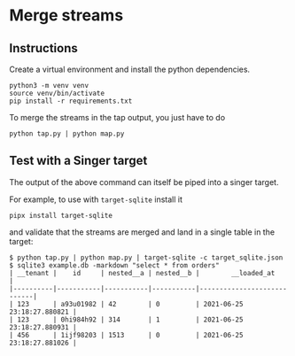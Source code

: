 # Merge streams

## Instructions

Create a virtual environment and install the python dependencies.

```shell
python3 -m venv venv
source venv/bin/activate
pip install -r requirements.txt
```

To merge the streams in the tap output, you just have to do

```shell
python tap.py | python map.py
```

## Test with a Singer target

The output of the above command can itself be piped into a singer target.

For example, to use with `target-sqlite` install it

```shell
pipx install target-sqlite
```

and validate that the streams are merged and land in a single table in the target:

```shell
$ python tap.py | python map.py | target-sqlite -c target_sqlite.json
$ sqlite3 example.db -markdown "select * from orders"
| __tenant |    id     | nested__a | nested__b |        __loaded_at         |
|----------|-----------|-----------|-----------|----------------------------|
| 123      | a93u01982 | 42        | 0         | 2021-06-25 23:18:27.880821 |
| 123      | 0hi984h92 | 314       | 1         | 2021-06-25 23:18:27.880931 |
| 456      | 1ijf98203 | 1513      | 0         | 2021-06-25 23:18:27.881026 |
```
